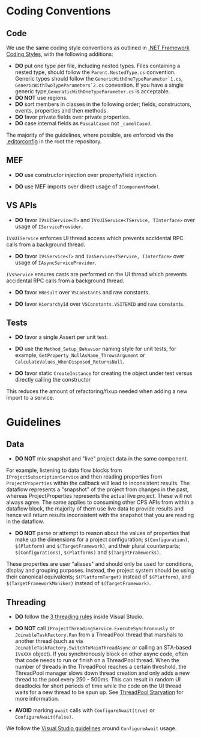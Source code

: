 # Coding Conventions

## Code

We use the same coding style conventions as outlined in [.NET Framework Coding Styles](https://github.com/dotnet/corefx/blob/master/Documentation/coding-guidelines/coding-style.md), with the following additions:

- **DO** put one type per file, including nested types. Files containing a nested type, should follow the `Parent.NestedType.cs` convention. Generic types should follow the ``GenericWithOneTypeParameter`1.cs``, ``GenericWithTwoTypeParameters`2.cs`` convention. If you have a single generic type,`GeneraticWithOneTypeParameter.cs` is acceptable.
- **DO NOT** use regions.
- **DO** sort members in classes in the following order; fields, constructors, events, properties and then methods.
- **DO** favor private fields over private properties.
- **DO** case internal fields as `PascalCased` not `_camelCased`.

The majority of the guidelines, where possible, are enforced via the [.editorconfig](https://github.com/dotnet/project-system/blob/master/.editorconfig) in the root the repository.

## MEF

- **DO** use constructor injection over property/field injection.
  
- **DO** use MEF imports over direct usage of `IComponentModel`.

## VS APIs

- **DO** favor `IVsUIService<T>` and `IVsUIService<TService, TInterface>` over usage of `IServiceProvider`.
  
`IVsUIService` enforces UI thread access which prevents accidental RPC calls from a background thread.
  
- **DO** favor `IVsService<T>` and `IVsService<TService, TInterface>` over usage of `IAsyncServiceProvider`.
  
`IVsService` ensures casts are performed on the UI thread which prevents accidental RPC calls from a background thread.

- **DO** favor `HResult` over `VSConstants` and raw constants.

- **DO** favor `HierarchyId` over `VSConstants.VSITEMID` and raw constants.

## Tests

- **DO** favor a single Assert per unit test.

- **DO** use the `Method_Setup_Behavior` naming style for unit tests, for example, `GetProperty_NullAsName_ThrowsArgument` or `CalculateValues_WhenDisposed_ReturnsNull`.

- **DO** favor static `CreateInstance` for creating the object under test versus directly calling the constructor

This reduces the amount of refactoring/fixup needed when adding a new import to a service.

# Guidelines

## Data

- **DO NOT** mix snapshot and "live" project data in the same component. 

For example, listening to data flow blocks from `IProjectSubscriptionService` and then reading properties from `ProjectProperties` within the callback will lead to inconsistent results. The dataflow represents a "snapshot" of the project from changes in the past, whereas ProjectProperties represents the actual live project. These will not always agree. The same applies to consuming other CPS APIs from within a dataflow block, the majority of them use live data to provide results and hence will return results inconsistent with the snapshot that you are reading in the dataflow.

- **DO NOT** parse or attempt to reason about the values of properties that make up the dimensions for a project configuration; `$(Configuration)`, `$(Platform)` and `$(TargetFramework)`, and their plural counterparts; `$(Configurations)`, `$(Platforms)` and `$(TargetFrameworks)`.

These properties are user "aliases" and should only be used for conditions, display and grouping purposes. Instead, the project system should be using their canonical equivalents; `$(PlatformTarget)` instead of `$(Platform)`, and `$(TargetFrameworkMoniker)` instead of `$(TargetFramework)`.

## Threading

- **DO** follow the [3 threading rules](https://github.com/Microsoft/vs-threading/blob/master/doc/threading_rules.md#3-threading-rules) inside Visual Studio.

- **DO NOT** call `IProjectThreadingService.ExecuteSynchronously` or `JoinableTaskFactory.Run` from a ThreadPool thread that marshals to another thread (such as via `JoinableTaskFactory.SwitchToMainThreadAsync` or calling an STA-based `IVsXXX` object).
If you synchronously block on other async code, often that code needs to run or finish on a ThreadPool thread. When the number of threads in the ThreadPool reaches a certain threshold, the ThreadPool manager slows down thread creation and only adds a new thread to the pool every 250 - 500ms. This can result in random UI deadlocks for short periods of time while the code on the UI thread waits for a new thread to be spun up. See [ThreadPool Starvation](https://github.com/Microsoft/vs-threading/blob/master/doc/threadpool_starvation.md) for more information.

- **AVOID** marking `await` calls with `ConfigureAwait(true)` or `ConfigureAwait(false)`.

We follow the [Visual Studio guidelines](https://github.com/Microsoft/vs-threading/blob/master/doc/cookbook_vs.md#should-i-await-a-task-with-configureawaitfalse) around `ConfigureAwait` usage.
